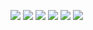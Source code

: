 ![](https://i.ibb.co/qJB9Fnj/1.png)
![](https://i.ibb.co/HNh5K8r/2.png)
![](https://i.ibb.co/ZGdWB85/3.png)
![](https://i.ibb.co/whtjt8j/4.png)
![](https://i.ibb.co/GP5xtHF/5.png)
![](https://i.ibb.co/7tPjX6M/6.png)

